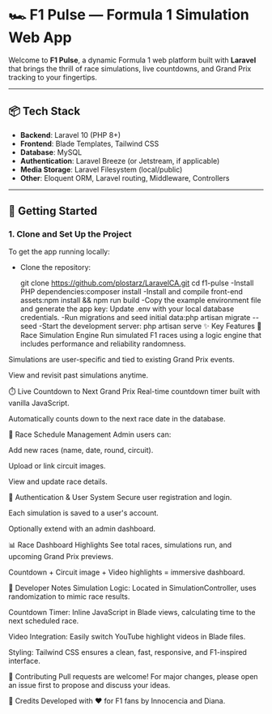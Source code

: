 # 🏎️ F1 Pulse — Formula 1 Simulation Web App

Welcome to **F1 Pulse**, a dynamic Formula 1 web platform built with **Laravel** that brings the thrill of race simulations, live countdowns, and Grand Prix tracking to your fingertips.

---

## 📦 Tech Stack

- **Backend**: Laravel 10 (PHP 8+)
- **Frontend**: Blade Templates, Tailwind CSS
- **Database**: MySQL
- **Authentication**: Laravel Breeze (or Jetstream, if applicable)
- **Media Storage**: Laravel Filesystem (local/public)
- **Other**: Eloquent ORM, Laravel routing, Middleware, Controllers

---

## 🚀 Getting Started

### 1. Clone and Set Up the Project

To get the app running locally:

- Clone the repository:
  
  git clone https://github.com/plostarz/LaravelCA.git
  cd f1-pulse
-Install PHP dependencies:composer install
-Install and compile front-end assets:npm install && npm run build
-Copy the example environment file and generate the app key:
Update .env with your local database credentials.
-Run migrations and seed initial data:php artisan migrate --seed
-Start the development server: php artisan serve
✨ Key Features
🏁 Race Simulation Engine
Run simulated F1 races using a logic engine that includes performance and reliability randomness.

Simulations are user-specific and tied to existing Grand Prix events.

View and revisit past simulations anytime.

⏱️ Live Countdown to Next Grand Prix
Real-time countdown timer built with vanilla JavaScript.

Automatically counts down to the next race date in the database.

📅 Race Schedule Management
Admin users can:

Add new races (name, date, round, circuit).

Upload or link circuit images.

View and update race details.

👥 Authentication & User System
Secure user registration and login.

Each simulation is saved to a user's account.

Optionally extend with an admin dashboard.

📊 Race Dashboard Highlights
See total races, simulations run, and upcoming Grand Prix previews.

Countdown + Circuit image + Video highlights = immersive dashboard.

🔧 Developer Notes
Simulation Logic: Located in SimulationController, uses randomization to mimic race results.

Countdown Timer: Inline JavaScript in Blade views, calculating time to the next scheduled race.

Video Integration: Easily switch YouTube highlight videos in Blade files.

Styling: Tailwind CSS ensures a clean, fast, responsive, and F1-inspired interface.

🤝 Contributing
Pull requests are welcome! For major changes, please open an issue first to propose and discuss your ideas.

🏁 Credits
Developed with ❤️ for F1 fans by Innocencia and Diana.


